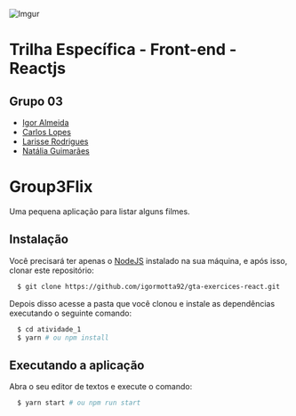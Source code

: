 ![Imgur](https://i.imgur.com/j9JmM4L.png)

# **Trilha Específica - Front-end - Reactjs**

## **Grupo 03**

- [Igor Almeida](https://github.com/igormotta92)
- [Carlos Lopes](https://github.com/devcarlosl)
- [Larisse Rodrigues](https://github.com/helloLari)
- [Natália Guimarães](https://github.com/guimaraesnatalia)

# Group3Flix

Uma pequena aplicação para listar alguns filmes.

## Instalação

Você precisará ter apenas o [NodeJS](https://nodejs.org) instalado na sua máquina, e após isso, clonar este repositório:

```sh
  $ git clone https://github.com/igormotta92/gta-exercices-react.git
```

Depois disso acesse a pasta que você clonou e instale as dependências executando o seguinte comando:

```sh
  $ cd atividade_1
  $ yarn # ou npm install
```

## Executando a aplicação

Abra o seu editor de textos e execute o comando:

```sh
  $ yarn start # ou npm run start
```
